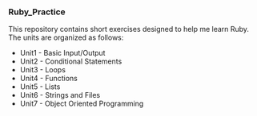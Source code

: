 ### Ruby_Practice

This repository contains short exercises designed to help me learn Ruby. The units are organized as follows:

* Unit1 - Basic Input/Output
* Unit2 - Conditional Statements
* Unit3 - Loops
* Unit4 - Functions
* Unit5 - Lists
* Unit6 - Strings and Files
* Unit7 - Object Oriented Programming
